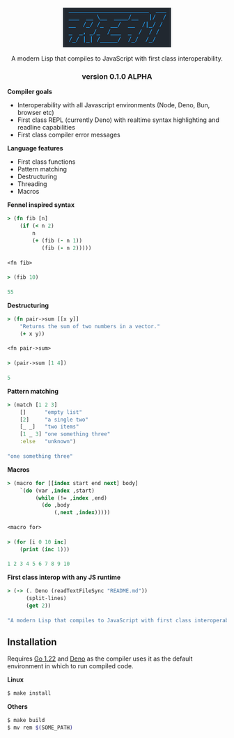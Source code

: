 <p align="center"><img src="logo.png"></p>
<p align="center">A modern Lisp that compiles to JavaScript with first class interoperability.</p>

<h3 align="center">version 0.1.0 ALPHA</h3>

**Compiler goals**

- Interoperability with all Javascript environments (Node, Deno, Bun, browser etc)
- First class REPL (currently Deno) with realtime syntax highlighting and readline capabilities
- First class compiler error messages

**Language features**

- First class functions
- Pattern matching
- Destructuring
- Threading
- Macros

**Fennel inspired syntax**

```clojure
> (fn fib [n]
    (if (< n 2)
        n
        (+ (fib (- n 1))
           (fib (- n 2)))))

<fn fib>

> (fib 10)

55
```

**Destructuring**

```clojure
> (fn pair->sum [[x y]]
    "Returns the sum of two numbers in a vector."
    (+ x y))

<fn pair->sum>

> (pair->sum [1 4])

5
```

**Pattern matching**

```clojure
> (match [1 2 3]
    []      "empty list"
    [2]     "a single two"
    [_ _]   "two items"
    [1 _ 3] "one something three"
    :else   "unknown")

"one something three"
```

**Macros**

```clojure
> (macro for [[index start end next] body]
    `(do (var ,index ,start)
         (while (!= ,index ,end)
           (do ,body
               (,next ,index)))))

<macro for>

> (for [i 0 10 inc]
    (print (inc 1)))

1 2 3 4 5 6 7 8 9 10
```

**First class interop with any JS runtime**

```clojure
> (-> (. Deno (readTextFileSync "README.md"))
      (split-lines)
      (get 2))

"A modern Lisp that compiles to JavaScript with first class interoperability."
```

## Installation

Requires [Go 1.22](https://go.dev/dl/) and [Deno](https://deno.com/) as the compiler uses it as the default environment in which to run compiled code.

**Linux**

```bash
$ make install
```

**Others**

```bash
$ make build
$ mv rem $(SOME_PATH)
```
